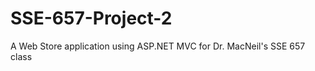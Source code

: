 SSE-657-Project-2
=================

A Web Store application using ASP.NET MVC for Dr. MacNeil's SSE 657 class


